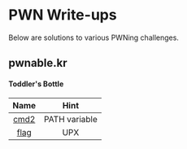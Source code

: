 # PWN Write-ups

Below are solutions to various PWNing challenges.

## pwnable.kr

#### Toddler's Bottle
| Name                             | Hint          |
| :------------------------------: | :-----------: |
| [cmd2](/pwnable/toddler/cmd2.md) | PATH variable |
| [flag](/pwnable/toddler/flag.md) | UPX           |
